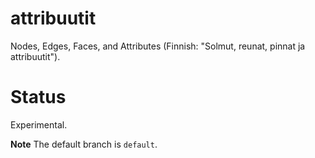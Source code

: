 # attribuutit

Nodes, Edges, Faces, and Attributes (Finnish: "Solmut, reunat, pinnat ja attribuutit").

# Status

Experimental.

**Note** The default branch is `default`.
